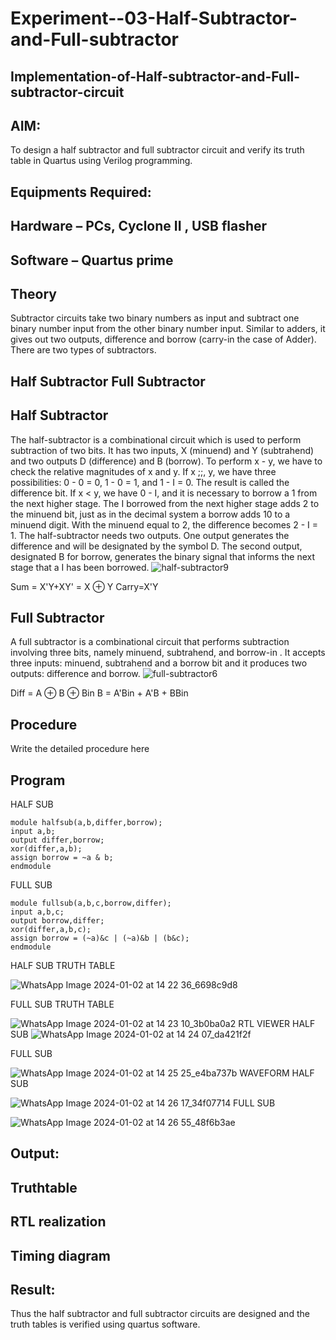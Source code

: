 # Experiment--03-Half-Subtractor-and-Full-subtractor
## Implementation-of-Half-subtractor-and-Full-subtractor-circuit
## AIM:
To design a half subtractor and full subtractor circuit and verify its truth table in Quartus using Verilog programming.

## Equipments Required:
## Hardware – PCs, Cyclone II , USB flasher
## Software – Quartus prime
## Theory
Subtractor circuits take two binary numbers as input and subtract one binary number input from the other binary number input. Similar to adders, it gives out two outputs, difference and borrow (carry-in the case of Adder). There are two types of subtractors.

## Half Subtractor Full Subtractor
## Half Subtractor
The half-subtractor is a combinational circuit which is used to perform subtraction of two bits. It has two inputs, X (minuend) and Y (subtrahend) and two outputs D (difference) and B (borrow). To perform x - y, we have to check the relative magnitudes of x and y. If x ;;, y, we have three possibilities: 0 - 0 = 0, 1 - 0 = 1, and 1 - I = 0. The result is called the difference bit. If x < y, we have 0 - I, and it is necessary to borrow a 1 from the next higher stage. The I borrowed from the next higher stage adds 2 to the minuend bit, just as in the decimal system a borrow adds 10 to a minuend digit. With the minuend equal to 2, the difference becomes 2 - I = 1. The half-subtractor needs two outputs. One output generates the difference and will be designated by the symbol D. The second output, designated B for borrow, generates the binary signal that informs the next stage that a I has been borrowed.
![half-subtractor9](https://user-images.githubusercontent.com/36288975/166112538-58c3bc7c-ee5d-4e6a-ac8d-8e8328efe27a.png)


Sum = X'Y+XY' = X ⊕ Y
Carry=X'Y

## Full Subtractor
A full subtractor is a combinational circuit that performs subtraction involving three bits, namely minuend, subtrahend, and borrow-in . It accepts three inputs: minuend, subtrahend and a borrow bit and it produces two outputs: difference and borrow. 
![full-subtractor6](https://user-images.githubusercontent.com/36288975/166112541-24c68359-3de8-4674-ae22-8272ffc385ed.png)


Diff = A ⊕ B ⊕ Bin B = A'Bin + A'B + BBin

## Procedure



Write the detailed procedure here 


## Program
HALF SUB
````
module halfsub(a,b,differ,borrow);
input a,b;
output differ,borrow;
xor(differ,a,b);
assign borrow = ~a & b;
endmodule
````
FULL SUB
````
module fullsub(a,b,c,borrow,differ);
input a,b,c;
output borrow,differ;
xor(differ,a,b,c);
assign borrow = (~a)&c | (~a)&b | (b&c);
endmodule
````
HALF SUB TRUTH TABLE

![WhatsApp Image 2024-01-02 at 14 22 36_6698c9d8](https://github.com/guruprasath2515/Experiment--03-Half-Subtractor-and-Full-subtractor/assets/155418874/e93b15fc-586b-484f-b99b-023ef141ae79)

FULL SUB TRUTH TABLE

![WhatsApp Image 2024-01-02 at 14 23 10_3b0ba0a2](https://github.com/guruprasath2515/Experiment--03-Half-Subtractor-and-Full-subtractor/assets/155418874/b14ec254-7b96-4b96-b3f7-712c59021eee)
RTL VIEWER
HALF SUB
![WhatsApp Image 2024-01-02 at 14 24 07_da421f2f](https://github.com/guruprasath2515/Experiment--03-Half-Subtractor-and-Full-subtractor/assets/155418874/c2413e13-9fe3-45e5-a41f-c3d450f887e5)

FULL SUB

![WhatsApp Image 2024-01-02 at 14 25 25_e4ba737b](https://github.com/guruprasath2515/Experiment--03-Half-Subtractor-and-Full-subtractor/assets/155418874/5b2fb17c-43db-4803-a322-8574e2bf2db5)
WAVEFORM
HALF SUB

![WhatsApp Image 2024-01-02 at 14 26 17_34f07714](https://github.com/guruprasath2515/Experiment--03-Half-Subtractor-and-Full-subtractor/assets/155418874/6a378a59-5a3a-4661-acae-99436d358289)
FULL SUB

![WhatsApp Image 2024-01-02 at 14 26 55_48f6b3ae](https://github.com/guruprasath2515/Experiment--03-Half-Subtractor-and-Full-subtractor/assets/155418874/69c39ef5-d776-4217-869b-9abeda917c35)


## Output:

## Truthtable



##  RTL realization


## Timing diagram 

## Result:
Thus the half subtractor and full subtractor circuits are designed and the truth tables is verified using quartus software.
